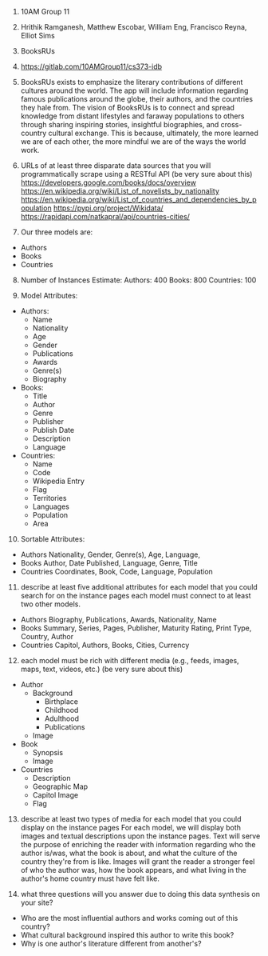 1. 10AM Group 11

2. Hrithik Ramganesh, Matthew Escobar, William Eng, Francisco Reyna, Elliot Sims

3. BooksRUs

4. https://gitlab.com/10AMGroup11/cs373-idb

5. BooksRUs exists to emphasize the literary contributions of different cultures around the world. The app will include information
regarding famous publications around the globe, their authors, and the countries they hale from. The vision of BooksRUs is to connect
and spread knowledge from distant lifestyles and faraway populations to others through sharing inspiring stories, insightful biographies, 
and cross-country cultural exchange. This is because, ultimately, the more learned we are of each other, the more mindful we are of
the ways the world work.

6. URLs of at least three disparate data sources that you will programmatically scrape using a RESTful API (be very sure about this)
  https://developers.google.com/books/docs/overview
  https://en.wikipedia.org/wiki/List_of_novelists_by_nationality
  https://en.wikipedia.org/wiki/List_of_countries_and_dependencies_by_population
  https://pypi.org/project/Wikidata/
  https://rapidapi.com/natkapral/api/countries-cities/

7. Our three models are:
  * Authors
  * Books
  * Countries

8. Number of Instances Estimate:
  Authors: 400
  Books: 800
  Countries: 100

9. Model Attributes:
  * Authors:
    * Name
    * Nationality
    * Age
    * Gender
    * Publications
    * Awards
    * Genre(s)
    * Biography
  * Books:
      * Title
      * Author
      * Genre
      * Publisher
      * Publish Date
      * Description
      * Language
  * Countries:
      * Name
      * Code
      * Wikipedia Entry
      * Flag
      * Territories
      * Languages
      * Population
      * Area

10. Sortable Attributes:
  * Authors
    Nationality, Gender, Genre(s), Age, Language, 
  * Books
    Author, Date Published, Language, Genre, Title
  * Countries
    Coordinates, Book, Code, Language, Population

11. describe at least five additional attributes for each model that you could search for on the instance pages
each model must connect to at least two other models.
  * Authors
    Biography, Publications, Awards, Nationality, Name
  * Books
    Summary, Series, Pages, Publisher, Maturity Rating, Print Type, Country, Author
  * Countries
    Capitol, Authors, Books, Cities, Currency

12. each model must be rich with different media (e.g., feeds, images, maps, text, videos, etc.) (be very sure about this)
  * Author
    * Background
      * Birthplace
      * Childhood
      * Adulthood
      * Publications
    * Image
  * Book
    * Synopsis
    * Image
  * Countries
    * Description
    * Geographic Map
    * Capitol Image
    * Flag

13. describe at least two types of media for each model that you could display on the instance pages
  For each model, we will display both images and textual descriptions upon the instance pages. Text
  will serve the purpose of enriching the reader with information regarding who the author is/was, what
  the book is about, and what the culture of the country they're from is like. Images will grant the
  reader a stronger feel of who the author was, how the book appears, and what living in the author's
  home country must have felt like.

14. what three questions will you answer due to doing this data synthesis on your site?
  * Who are the most influential authors and works coming out of this country?
  * What cultural background inspired this author to write this book?
  * Why is one author's literature different from another's?
